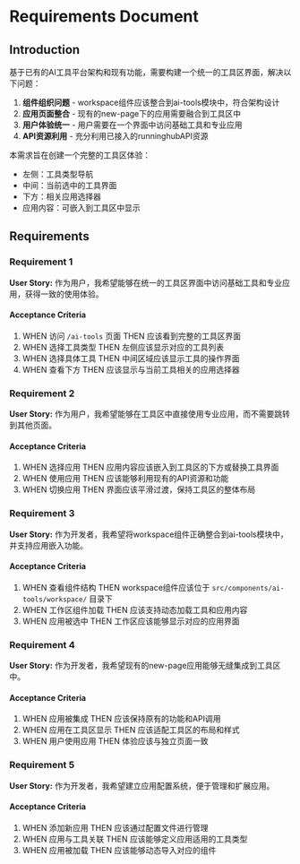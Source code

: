 # Requirements Document

## Introduction

基于已有的AI工具平台架构和现有功能，需要构建一个统一的工具区界面，解决以下问题：

1. **组件组织问题** - workspace组件应该整合到ai-tools模块中，符合架构设计
2. **应用页面整合** - 现有的new-page下的应用需要融合到工具区中
3. **用户体验统一** - 用户需要在一个界面中访问基础工具和专业应用
4. **API资源利用** - 充分利用已接入的runninghubAPI资源

本需求旨在创建一个完整的工具区体验：
- 左侧：工具类型导航
- 中间：当前选中的工具界面
- 下方：相关应用选择器
- 应用内容：可嵌入到工具区中显示

## Requirements

### Requirement 1

**User Story:** 作为用户，我希望能够在统一的工具区界面中访问基础工具和专业应用，获得一致的使用体验。

#### Acceptance Criteria

1. WHEN 访问 `/ai-tools` 页面 THEN 应该看到完整的工具区界面
2. WHEN 选择工具类型 THEN 左侧应该显示对应的工具列表
3. WHEN 选择具体工具 THEN 中间区域应该显示工具的操作界面
4. WHEN 查看下方 THEN 应该显示与当前工具相关的应用选择器

### Requirement 2

**User Story:** 作为用户，我希望能够在工具区中直接使用专业应用，而不需要跳转到其他页面。

#### Acceptance Criteria

1. WHEN 选择应用 THEN 应用内容应该嵌入到工具区的下方或替换工具界面
2. WHEN 使用应用 THEN 应该能够利用现有的API资源和功能
3. WHEN 切换应用 THEN 界面应该平滑过渡，保持工具区的整体布局

### Requirement 3

**User Story:** 作为开发者，我希望将workspace组件正确整合到ai-tools模块中，并支持应用嵌入功能。

#### Acceptance Criteria

1. WHEN 查看组件结构 THEN workspace组件应该位于 `src/components/ai-tools/workspace/` 目录下
2. WHEN 工作区组件加载 THEN 应该支持动态加载工具和应用内容
3. WHEN 应用被选中 THEN 工作区应该能够显示对应的应用界面

### Requirement 4

**User Story:** 作为开发者，我希望现有的new-page应用能够无缝集成到工具区中。

#### Acceptance Criteria

1. WHEN 应用被集成 THEN 应该保持原有的功能和API调用
2. WHEN 应用在工具区显示 THEN 应该适配工具区的布局和样式
3. WHEN 用户使用应用 THEN 体验应该与独立页面一致

### Requirement 5

**User Story:** 作为开发者，我希望建立应用配置系统，便于管理和扩展应用。

#### Acceptance Criteria

1. WHEN 添加新应用 THEN 应该通过配置文件进行管理
2. WHEN 应用与工具关联 THEN 应该能够定义应用适用的工具类型
3. WHEN 应用被加载 THEN 应该能够动态导入对应的组件